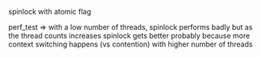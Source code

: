 spinlock with atomic flag

perf_test => with a low number of threads, spinlock performs badly
but as the thread counts increases spinlock gets better
probably because more context switching happens (vs contention) with higher number of threads